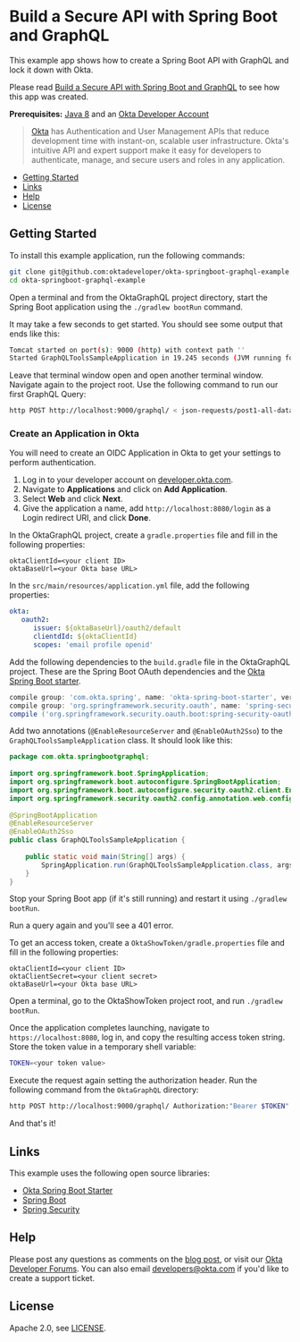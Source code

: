 # Build a Secure API with Spring Boot and GraphQL
 
This example app shows how to create a Spring Boot API with GraphQL and lock it down with Okta.

Please read [Build a Secure API with Spring Boot and GraphQL](https://developer.okta.com/blog/2018/08/16/secure-api-spring-boot-graphql) to see how this app was created.

**Prerequisites:** [Java 8](http://www.oracle.com/technetwork/java/javase/downloads/jdk8-downloads-2133151.html) and an [Okta Developer Account](https://developer.okta.com)

> [Okta](https://developer.okta.com/) has Authentication and User Management APIs that reduce development time with instant-on, scalable user infrastructure. Okta's intuitive API and expert support make it easy for developers to authenticate, manage, and secure users and roles in any application.

* [Getting Started](#getting-started)
* [Links](#links)
* [Help](#help)
* [License](#license)

## Getting Started

To install this example application, run the following commands:

```bash
git clone git@github.com:oktadeveloper/okta-springboot-graphql-example.git
cd okta-springboot-graphql-example
```

Open a terminal and from the OktaGraphQL project directory, start the Spring Boot application using the `./gradlew bootRun` command.

It may take a few seconds to get started. You should see some output that ends like this:

```bash
Tomcat started on port(s): 9000 (http) with context path ''
Started GraphQLToolsSampleApplication in 19.245 seconds (JVM running for 19.664)
```

Leave that terminal window open and open another terminal window. Navigate again to the project root. Use the following command to run our first GraphQL Query:

```bash
http POST http://localhost:9000/graphql/ < json-requests/post1-all-data.json
``` 

### Create an Application in Okta

You will need to create an OIDC Application in Okta to get your settings to perform authentication. 

1. Log in to your developer account on [developer.okta.com](https://developer.okta.com).
2. Navigate to **Applications** and click on **Add Application**.
3. Select **Web** and click **Next**. 
4. Give the application a name, add `http://localhost:8080/login` as a Login redirect URI, and click **Done**.

In the OktaGraphQL project, create a `gradle.properties` file and fill in the following properties:

```properties
oktaClientId=<your client ID>
oktaBaseUrl=<your Okta base URL>
```

In the `src/main/resources/application.yml` file, add the following properties:

```yml
okta:  
   oauth2: 
      issuer: ${oktaBaseUrl}/oauth2/default  
      clientdId: ${oktaClientId}  
      scopes: 'email profile openid'
```

Add the following dependencies to the `build.gradle` file in the OktaGraphQL project. These are the Spring Boot OAuth dependencies and the [Okta Spring Boot starter](https://github.com/okta/okta-spring-boot).

```gradle
compile group: 'com.okta.spring', name: 'okta-spring-boot-starter', version: '0.6.0'  
compile group: 'org.springframework.security.oauth', name: 'spring-security-oauth2', version: '2.3.3.RELEASE'  
compile ('org.springframework.security.oauth.boot:spring-security-oauth2-autoconfigure:2.0.1.RELEASE')
```

Add two annotations (`@EnableResourceServer` and  `@EnableOAuth2Sso`) to the `GraphQLToolsSampleApplication` class. It should look like this:

```java
package com.okta.springbootgraphql;  
  
import org.springframework.boot.SpringApplication;  
import org.springframework.boot.autoconfigure.SpringBootApplication;  
import org.springframework.boot.autoconfigure.security.oauth2.client.EnableOAuth2Sso;  
import org.springframework.security.oauth2.config.annotation.web.configuration.EnableResourceServer;  
  
@SpringBootApplication  
@EnableResourceServer  
@EnableOAuth2Sso  
public class GraphQLToolsSampleApplication {  
  
    public static void main(String[] args) {  
        SpringApplication.run(GraphQLToolsSampleApplication.class, args);  
    }  
}
```

Stop your Spring Boot app (if it's still running) and restart it using `./gradlew bootRun`.

Run a query again and you'll see a 401 error.

To get an access token, create a `OktaShowToken/gradle.properties` file and fill in the following properties:

```properties
oktaClientId=<your client ID>
oktaClientSecret=<your client secret>
oktaBaseUrl=<your Okta base URL>
```

Open a terminal, go to the OktaShowToken project root, and run `./gradlew bootRun`.

Once the application completes launching, navigate to `https://localhost:8080`, log in, and copy the resulting access token string. Store the token value in a temporary shell variable:

```bash
TOKEN=<your token value>
```

Execute the request again setting the authorization header. Run the following command from the `OktaGraphQL` directory:

```bash
http POST http://localhost:9000/graphql/ Authorization:"Bearer $TOKEN" < json-requests/post1-all-data.json 
```

And that's it!

## Links

This example uses the following open source libraries:

* [Okta Spring Boot Starter](https://github.com/okta/okta-spring-boot)
* [Spring Boot](https://spring.io/projects/spring-boot)
* [Spring Security](https://spring.io/projects/spring-security)

## Help

Please post any questions as comments on the [blog post](https://developer.okta.com/blog/2018/08/16/secure-api-spring-boot-graphql), or visit our [Okta Developer Forums](https://devforum.okta.com/). You can also email developers@okta.com if you'd like to create a support ticket.

## License

Apache 2.0, see [LICENSE](LICENSE).

<!-- GitAds-Verify: G6FGDNQVVH65NS4WT1PLX76NP7TML1JW -->
